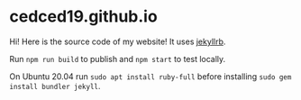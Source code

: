 # cedced19.github.io

Hi! Here is the source code of my website! It uses [jekyllrb](https://jekyllrb.com/).

Run `npm run build` to publish and `npm start` to test locally.

On Ubuntu 20.04 run  `sudo apt install ruby-full` before installing `sudo gem install bundler jekyll`.